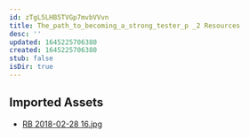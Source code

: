 ```yaml
---
id: zTgL5LHB5TVGp7mvbVVvn
title: The_path_to_becoming_a_strong_tester_p _2 Resources
desc: ''
updated: 1645225706380
created: 1645225706380
stub: false
isDir: true
---
```

## Imported Assets
- [RB 2018-02-28 16.jpg](/assets/rb-2018-02-28-16-X16GXiUvyefv.jpg)
